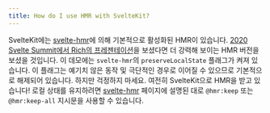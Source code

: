 ```yaml
---
title: How do I use HMR with SvelteKit?
---
```


SvelteKit에는 [svelte-hmr](https://github.com/sveltejs/svelte-hmr)에 의해 기본적으로 활성화된 HMR이 있습니다. [2020 Svelte Summit에서 Rich의 프레젠테이션](https://svelte.dev/blog/whats-the-deal-with-sveltekit)을 보셨다면 더 강력해 보이는 HMR 버전을 보셨을 것입니다. 이 데모에는 `svelte-hmr`의 `preserveLocalState` 플래그가 켜져 있습니다. 이 플래그는 예기치 않은 동작 및 극단적인 경우로 이어질 수 있으므로 기본적으로 해제되어 있습니다. 하지만 걱정하지 마세요. 여전히 SvelteKit으로 HMR을 받고 있습니다! 로컬 상태를 유지하려면 [svelte-hmr](https://github.com/sveltejs/svelte-hmr) 페이지에 설명된 대로 `@hmr:keep` 또는 `@hmr:keep-all` 지시문을 사용할 수 있습니다.
